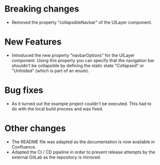 <!--
 Copyright © 2024 IAV GmbH Ingenieurgesellschaft Auto und Verkehr, All Rights Reserved.
 
 Licensed under the Apache License, Version 2.0 (the "License");
 you may not use this file except in compliance with the License.
 You may obtain a copy of the License at
 
 http://www.apache.org/licenses/LICENSE-2.0
 
 Unless required by applicable law or agreed to in writing, software
 distributed under the License is distributed on an "AS IS" BASIS,
 WITHOUT WARRANTIES OR CONDITIONS OF ANY KIND, either express or implied.
 See the License for the specific language governing permissions and
 limitations under the License.
 
 SPDX-License-Identifier: Apache-2.0
-->

# Breaking changes
- Removed the property "collapsibleNavbar" of the UILayer component.

# New Features
- Introduced the new property "navbarOptions" for the UILayer component. Using this property you can specify that the navigation bar shouldn't be collapsible by defining the static state "Collapsed" or "Unfolded" (which is part of an enum).

# Bug fixes
- As it turned out the example project couldn't be executed. This had to do with the local build process and was fixed.

# Other changes
- The README file was adapted as the documentation is now available in Confluence.
- Adapted the CI / CD pipeline in order to prevent release attempts by the external GitLab as the repository is mirrored.